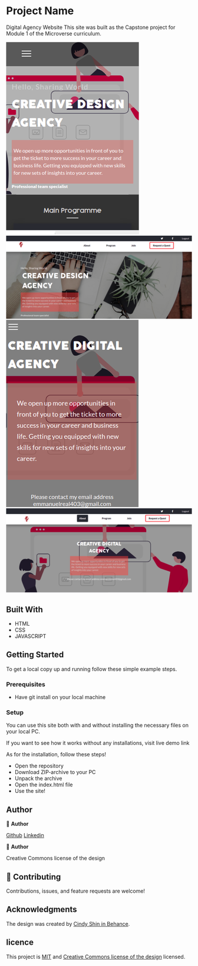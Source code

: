 
# Project Name
Digital Agency Website
This site was built as the Capstone project for Module 1 of the Microverse curriculum.

![screenshot](./assets/img/screenshots/indexs.png)
![screenshot](./assets/img/screenshots/indexl.png)
![screenshot](./assets/img/screenshots/abouts.png)
![screenshot](./assets/img/screenshots/aboutl.png)


## Built With

- HTML
- CSS
- JAVASCRIPT



## Getting Started


To get a local copy up and running follow these simple example steps.

### Prerequisites

- Have git install on your local machine

### Setup


You can use this site both with and without installing the necessary files on your local PC. 

If you want to see how it works without any installations, visit live demo link

As for the installation, follow these steps!

- Open the repository
- Download ZIP-archive to your PC
- Unpack the archive
- Open the index.html file
- Use the site!

## Author
👤 **Author**

[Github](https://github.com/gbengacode)
[Linkedin](https://www.linkedin.com/in/emmanuel-gbenga/)


👤 **Author**

 Creative Commons license of the design

 
## 🤝 Contributing

Contributions, issues, and feature requests are welcome!



## Acknowledgments
The design was created by [Cindy Shin in Behance](https://www.behance.net/adagio07).

## licence
This project is [MIT](./MIT.md) and [Creative Commons license of the design](https://creativecommons.org/licenses/by-nc/4.0/) licensed.